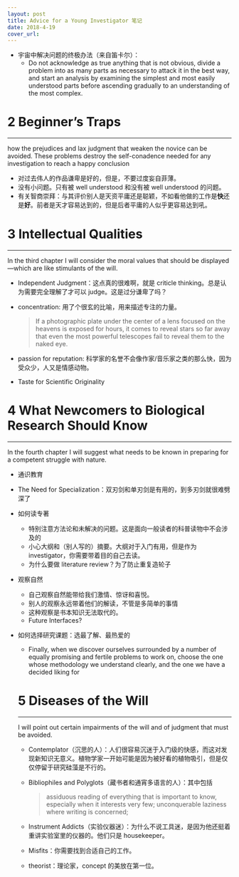 ```yaml
---
layout: post
title: Advice for a Young Investigator 笔记
date: 2018-4-19
cover_url: 
---
```


- 宇宙中解决问题的终极办法（来自笛卡尔）：
  - Do not acknowledge as true anything that is not obvious, divide a problem into as many parts as necessary to attack it in the best way, and start an analysis by examining the simplest and most easily understood parts before ascending gradually to an understanding of the most complex.

# 2 Beginner’s Traps

---

how the prejudices and lax judgment that weaken the novice can be avoided. These problems destroy the self-conadence needed for any investigation to reach a happy conclusion

- 对过去伟人的作品谦卑是好的，但是，不要过度妄自菲薄。
- 没有小问题。只有被 well understood 和没有被 well understood 的问题。
- 有关智商崇拜：与其评价别人是天资平庸还是聪颖，不如看他做的工作是**快**还是**好**。前者是天才容易达到的，但是后者平庸的人似乎更容易达到吼。

# 3 Intellectual Qualities

---

In the third chapter I will consider the moral values that should be displayed—which are like stimulants of the will.

- Independent Judgment：这点真的很难啊，就是 criticle thinking。总是认为需要完全理解了才可以 judge。这是过分谦卑了吗？
- concentration: 用了个很玄的比喻，用来描述专注的力量。

  > If a photographic plate under the center of a lens focused on the heavens is exposed for hours, it comes to reveal stars so far away that even the most powerful telescopes fail to reveal them to the naked eye.

- passion for reputation: 科学家的名誉不会像作家/音乐家之类的那么快，因为受众少，人又是情感动物。
- Taste for Scientific Originality

# 4 What Newcomers to Biological Research Should Know

---

In the fourth chapter I will suggest what needs to be known in preparing for a competent struggle with nature.

- 通识教育
- The Need for Specialization：双刃剑和单刃剑是有用的，到多刃剑就很难劈深了
- 如何读专著
  - 特别注意方法论和未解决的问题。这是面向一般读者的科普读物中不会涉及的
  - 小心大纲和（别人写的）摘要。大纲对于入门有用，但是作为 investigator，你需要带着目的自己去读。
  - 为什么要做 literature review？为了防止重复造轮子
- 观察自然
  - 自己观察自然能带给我们激情、惊讶和喜悦。
  - 别人的观察永远带着他们的解读，不管是多简单的事情
  - 这种观察是书本知识无法取代的。
  - Future Interfaces?
- 如何选择研究课题：选最了解、最热爱的
  - Finally, when we discover ourselves surrounded by a number of equally promising and fertile problems to work on, choose the one whose methodology we understand clearly, and the one we have a decided liking for

  # 5 Diseases of the Will

  ---

  I will point out certain impairments of the will and of judgment that must be avoided.

  - Contemplator（沉思的人）：人们很容易沉迷于入门级的快感，而这对发现新知识无意义。植物学家一开始可能是因为被好看的植物吸引，但是仅仅停留于研究硅藻是不行的。
  - Bibliophiles and Polyglots（藏书者和通宵多语言的人）：其中包括

    > assiduous reading of everything that is important to know, especially when it interests very few;
    unconquerable laziness where writing is concerned;

  - Instrument Addicts（实验仪器迷）：为什么不说工具迷，是因为他还挺着重讲实验室里的仪器的。他们只是 housekeeper。
  - Misfits：你需要找到合适自己的工作。
  - theorist：理论家，concept 的美放在第一位。